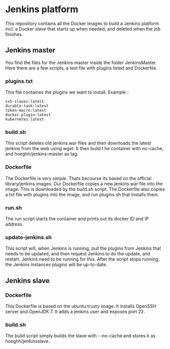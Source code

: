 # Jenkins platform

This repository contains all the Docker images to build a Jenkins platform incl. a Docker slave that starts up when needed, and deleted when the job finishes.

## Jenkins master
You find the files for the Jenkins master inside the folder JenkinsMaster. Here there are a few scripts, a text file with plugins listed and Dockerfile.

### plugins.txt
This file containes the plugins we want to install.
Example :

```
ssh-slaves:latest
durable-task:latest
token-macro:latest
docker-plugin:latest
kubernetes:latest
```

### build.sh
This script deletes old jenkins.war files and then downloads the latest jenkins from the web using wget. It then build t
he container with no-cache, and hoeghh/jenkins-master as tag.

### Dockerfile
The Dockerfile is very simple. Thats becourse its based on the official library/jenkins images. Our Dockerfile copies a new jenkins.war file into the image. This is downloaded by the build.sh script. The Dockerfile also copies a txt file with plugins into the image, and run plugins.sh that installs them.

### run.sh
The run script starts the container and prints out its docker ID and IP address.

### update-jenkins.sh
This script will, when Jenkins is running, pull the plugins from Jenkins that needs to be updated, and then request Jenkins to do the update, and restart. Jenkins need to be running for this. After the script stops running, the Jenkins instances plugins will be up-to-date.

## Jenkins slave

### Dockerfile
This Dockerfile is based on the ubuntu:trusty image. It installs OpenSSH server and OpenJDK 7. It adds a jenkins user and exposes port 22.

### build.sh
The build script simply builds the slave with --no-cache and stores it as hoeghh/jenkinsslave.
